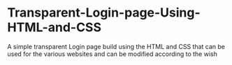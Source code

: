 # Transparent-Login-page-Using-HTML-and-CSS
A simple transparent Login page build using the HTML and CSS that can be used for the various websites and can be modified according to the wish 
